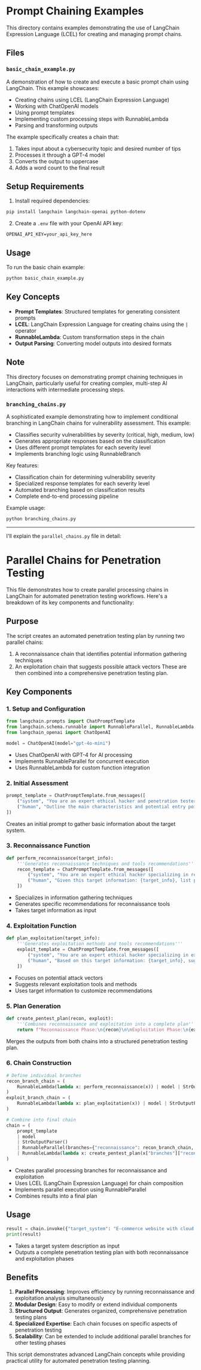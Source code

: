 # Prompt Chaining Examples

This directory contains examples demonstrating the use of LangChain Expression Language (LCEL) for creating and managing prompt chains.

## Files

### `basic_chain_example.py`
A demonstration of how to create and execute a basic prompt chain using LangChain. This example showcases:
- Creating chains using LCEL (LangChain Expression Language)
- Working with ChatOpenAI models
- Using prompt templates
- Implementing custom processing steps with RunnableLambda
- Parsing and transforming outputs

The example specifically creates a chain that:
1. Takes input about a cybersecurity topic and desired number of tips
2. Processes it through a GPT-4 model
3. Converts the output to uppercase
4. Adds a word count to the final result

## Setup Requirements

1. Install required dependencies:
```bash
pip install langchain langchain-openai python-dotenv
```

2. Create a `.env` file with your OpenAI API key:
```
OPENAI_API_KEY=your_api_key_here
```

## Usage

To run the basic chain example:
```bash
python basic_chain_example.py
```

## Key Concepts

- **Prompt Templates**: Structured templates for generating consistent prompts
- **LCEL**: LangChain Expression Language for creating chains using the `|` operator
- **RunnableLambda**: Custom transformation steps in the chain
- **Output Parsing**: Converting model outputs into desired formats

## Note

This directory focuses on demonstrating prompt chaining techniques in LangChain, particularly useful for creating complex, multi-step AI interactions with intermediate processing steps.


### `branching_chains.py`
A sophisticated example demonstrating how to implement conditional branching in LangChain chains for vulnerability assessment. This example:
- Classifies security vulnerabilities by severity (critical, high, medium, low)
- Generates appropriate responses based on the classification
- Uses different prompt templates for each severity level
- Implements branching logic using RunnableBranch

Key features:
- Classification chain for determining vulnerability severity
- Specialized response templates for each severity level
- Automated branching based on classification results
- Complete end-to-end processing pipeline

Example usage:
```bash
python branching_chains.py
```

---


I'll explain the `parallel_chains.py` file in detail:

# Parallel Chains for Penetration Testing

This file demonstrates how to create parallel processing chains in LangChain for automated penetration testing workflows. Here's a breakdown of its key components and functionality:

## Purpose
The script creates an automated penetration testing plan by running two parallel chains:
1. A reconnaissance chain that identifies potential information gathering techniques
2. An exploitation chain that suggests possible attack vectors
These are then combined into a comprehensive penetration testing plan.

## Key Components

### 1. Setup and Configuration
```python
from langchain.prompts import ChatPromptTemplate
from langchain.schema.runnable import RunnableParallel, RunnableLambda
from langchain_openai import ChatOpenAI

model = ChatOpenAI(model="gpt-4o-mini")
```
- Uses ChatOpenAI with GPT-4 for AI processing
- Implements RunnableParallel for concurrent execution
- Uses RunnableLambda for custom function integration

### 2. Initial Assessment
```python
prompt_template = ChatPromptTemplate.from_messages([
    ("system", "You are an expert ethical hacker and penetration tester."),
    ("human", "Outline the main characteristics and potential entry points of the target system {target_system}."),
])
```
Creates an initial prompt to gather basic information about the target system.

### 3. Reconnaissance Function
```python
def perform_reconnaissance(target_info):
    '''Generates reconnaissance techniques and tools recommendations'''
    recon_template = ChatPromptTemplate.from_messages([
        ("system", "You are an expert ethical hacker specializing in reconnaissance."),
        ("human", "Given this target information: {target_info}, list potential reconnaissance techniques and tools...")
    ])
```
- Specializes in information gathering techniques
- Generates specific recommendations for reconnaissance tools
- Takes target information as input

### 4. Exploitation Function
```python
def plan_exploitation(target_info):
    '''Generates exploitation methods and tools recommendations'''
    exploit_template = ChatPromptTemplate.from_messages([
        ("system", "You are an expert ethical hacker specializing in exploitation techniques."),
        ("human", "Based on this target information: {target_info}, suggest potential exploitation methods...")
    ])
```
- Focuses on potential attack vectors
- Suggests relevant exploitation tools and methods
- Uses target information to customize recommendations

### 5. Plan Generation
```python
def create_pentest_plan(recon, exploit):
    '''Combines reconnaissance and exploitation into a complete plan'''
    return f"Reconnaissance Phase:\n{recon}\n\nExploitation Phase:\n{exploit}"
```
Merges the outputs from both chains into a structured penetration testing plan.

### 6. Chain Construction
```python
# Define individual branches
recon_branch_chain = (
    RunnableLambda(lambda x: perform_reconnaissance(x)) | model | StrOutputParser()
)
exploit_branch_chain = (
    RunnableLambda(lambda x: plan_exploitation(x)) | model | StrOutputParser()
)

# Combine into final chain
chain = (
    prompt_template
    | model
    | StrOutputParser()
    | RunnableParallel(branches={"reconnaissance": recon_branch_chain, "exploitation": exploit_branch_chain})
    | RunnableLambda(lambda x: create_pentest_plan(x["branches"]["reconnaissance"], x["branches"]["exploitation"]))
)
```
- Creates parallel processing branches for reconnaissance and exploitation
- Uses LCEL (LangChain Expression Language) for chain composition
- Implements parallel execution using RunnableParallel
- Combines results into a final plan

## Usage
```python
result = chain.invoke({"target_system": "E-commerce website with cloud infrastructure"})
print(result)
```
- Takes a target system description as input
- Outputs a complete penetration testing plan with both reconnaissance and exploitation phases

## Benefits
1. **Parallel Processing**: Improves efficiency by running reconnaissance and exploitation analysis simultaneously
2. **Modular Design**: Easy to modify or extend individual components
3. **Structured Output**: Generates organized, comprehensive penetration testing plans
4. **Specialized Expertise**: Each chain focuses on specific aspects of penetration testing
5. **Scalability**: Can be extended to include additional parallel branches for other testing phases

This script demonstrates advanced LangChain concepts while providing practical utility for automated penetration testing planning.
